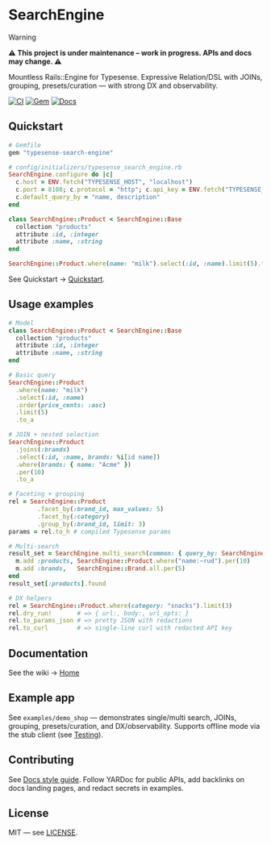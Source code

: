 # SearchEngine

> [!WARNING]
> **⚠️ This project is under maintenance – work in progress. APIs and docs may change. ⚠️**

Mountless Rails::Engine for Typesense. Expressive Relation/DSL with JOINs, grouping, presets/curation — with strong DX and observability.

[![CI][ci-badge]][ci-url] [![Gem][gem-badge]][gem-url] [![Docs][docs-badge]][docs-url]

## Quickstart

```ruby
# Gemfile
gem "typesense-search-engine"
```

```ruby
# config/initializers/typesense_search_engine.rb
SearchEngine.configure do |c|
  c.host = ENV.fetch("TYPESENSE_HOST", "localhost")
  c.port = 8108; c.protocol = "http"; c.api_key = ENV.fetch("TYPESENSE_API_KEY")
  c.default_query_by = "name, description"
end
```

```ruby
class SearchEngine::Product < SearchEngine::Base
  collection "products"
  attribute :id, :integer
  attribute :name, :string
end

SearchEngine::Product.where(name: "milk").select(:id, :name).limit(5).to_a
```

See Quickstart → [Quickstart](https://github.com/lstpsche/typesense-search-engine/wiki/Quickstart).

## Usage examples

```ruby
# Model
class SearchEngine::Product < SearchEngine::Base
  collection "products"
  attribute :id, :integer
  attribute :name, :string
end

# Basic query
SearchEngine::Product
  .where(name: "milk")
  .select(:id, :name)
  .order(price_cents: :asc)
  .limit(5)
  .to_a

# JOIN + nested selection
SearchEngine::Product
  .joins(:brands)
  .select(:id, :name, brands: %i[id name])
  .where(brands: { name: "Acme" })
  .per(10)
  .to_a

# Faceting + grouping
rel = SearchEngine::Product
        .facet_by(:brand_id, max_values: 5)
        .facet_by(:category)
        .group_by(:brand_id, limit: 3)
params = rel.to_h # compiled Typesense params

# Multi-search
result_set = SearchEngine.multi_search(common: { query_by: SearchEngine.config.default_query_by }) do |m|
  m.add :products, SearchEngine::Product.where("name:~rud").per(10)
  m.add :brands,   SearchEngine::Brand.all.per(5)
end
result_set[:products].found

# DX helpers
rel = SearchEngine::Product.where(category: "snacks").limit(3)
rel.dry_run!       # => { url:, body:, url_opts: }
rel.to_params_json # => pretty JSON with redactions
rel.to_curl        # => single-line curl with redacted API key
```

## Documentation

See the wiki → [Home](https://github.com/lstpsche/typesense-search-engine/wiki)

## Example app

See `examples/demo_shop` — demonstrates single/multi search, JOINs, grouping, presets/curation, and DX/observability. Supports offline mode via the stub client (see [Testing](https://github.com/lstpsche/typesense-search-engine/wiki/Testing)).



## Contributing

See [Docs style guide](https://github.com/lstpsche/typesense-search-engine/wiki/contributing/docs_style). Follow YARDoc for public APIs, add backlinks on docs landing pages, and redact secrets in examples.

## License

MIT — see [LICENSE](./LICENSE).



<!-- Badge references (placeholders) -->
[ci-badge]: https://img.shields.io/github/actions/workflow/status/lstpsche/typesense-search-engine/ci.yml?branch=main
[ci-url]: #
[gem-badge]: https://img.shields.io/gem/v/typesense-search-engine.svg?label=gem
[gem-url]: https://rubygems.org/gems/typesense-search-engine
[docs-badge]: https://img.shields.io/badge/docs-index-blue
[docs-url]: https://github.com/lstpsche/typesense-search-engine/wiki

